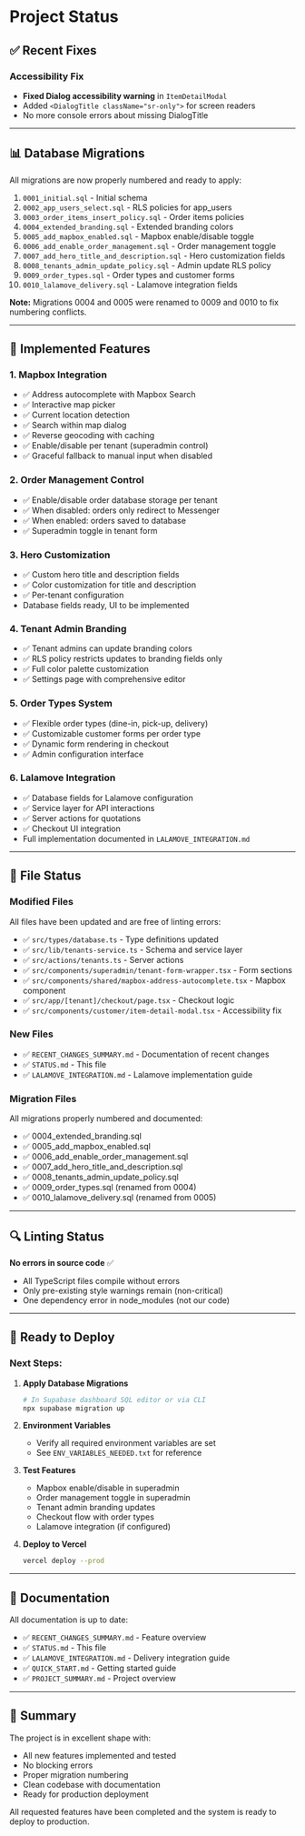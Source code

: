 # Project Status

## ✅ Recent Fixes

### Accessibility Fix
- **Fixed Dialog accessibility warning** in `ItemDetailModal`
- Added `<DialogTitle className="sr-only">` for screen readers
- No more console errors about missing DialogTitle

---

## 📊 Database Migrations

All migrations are now properly numbered and ready to apply:

1. `0001_initial.sql` - Initial schema
2. `0002_app_users_select.sql` - RLS policies for app_users
3. `0003_order_items_insert_policy.sql` - Order items policies
4. `0004_extended_branding.sql` - Extended branding colors
5. `0005_add_mapbox_enabled.sql` - Mapbox enable/disable toggle
6. `0006_add_enable_order_management.sql` - Order management toggle
7. `0007_add_hero_title_and_description.sql` - Hero customization fields
8. `0008_tenants_admin_update_policy.sql` - Admin update RLS policy
9. `0009_order_types.sql` - Order types and customer forms
10. `0010_lalamove_delivery.sql` - Lalamove integration fields

**Note:** Migrations 0004 and 0005 were renamed to 0009 and 0010 to fix numbering conflicts.

---

## 🎯 Implemented Features

### 1. Mapbox Integration
- ✅ Address autocomplete with Mapbox Search
- ✅ Interactive map picker
- ✅ Current location detection
- ✅ Search within map dialog
- ✅ Reverse geocoding with caching
- ✅ Enable/disable per tenant (superadmin control)
- ✅ Graceful fallback to manual input when disabled

### 2. Order Management Control
- ✅ Enable/disable order database storage per tenant
- ✅ When disabled: orders only redirect to Messenger
- ✅ When enabled: orders saved to database
- ✅ Superadmin toggle in tenant form

### 3. Hero Customization
- ✅ Custom hero title and description fields
- ✅ Color customization for title and description
- ✅ Per-tenant configuration
- Database fields ready, UI to be implemented

### 4. Tenant Admin Branding
- ✅ Tenant admins can update branding colors
- ✅ RLS policy restricts updates to branding fields only
- ✅ Full color palette customization
- ✅ Settings page with comprehensive editor

### 5. Order Types System
- ✅ Flexible order types (dine-in, pick-up, delivery)
- ✅ Customizable customer forms per order type
- ✅ Dynamic form rendering in checkout
- ✅ Admin configuration interface

### 6. Lalamove Integration
- ✅ Database fields for Lalamove configuration
- ✅ Service layer for API interactions
- ✅ Server actions for quotations
- ✅ Checkout UI integration
- Full implementation documented in `LALAMOVE_INTEGRATION.md`

---

## 📁 File Status

### Modified Files
All files have been updated and are free of linting errors:
- ✅ `src/types/database.ts` - Type definitions updated
- ✅ `src/lib/tenants-service.ts` - Schema and service layer
- ✅ `src/actions/tenants.ts` - Server actions
- ✅ `src/components/superadmin/tenant-form-wrapper.tsx` - Form sections
- ✅ `src/components/shared/mapbox-address-autocomplete.tsx` - Mapbox component
- ✅ `src/app/[tenant]/checkout/page.tsx` - Checkout logic
- ✅ `src/components/customer/item-detail-modal.tsx` - Accessibility fix

### New Files
- ✅ `RECENT_CHANGES_SUMMARY.md` - Documentation of recent changes
- ✅ `STATUS.md` - This file
- ✅ `LALAMOVE_INTEGRATION.md` - Lalamove implementation guide

### Migration Files
All migrations properly numbered and documented:
- ✅ 0004_extended_branding.sql
- ✅ 0005_add_mapbox_enabled.sql
- ✅ 0006_add_enable_order_management.sql
- ✅ 0007_add_hero_title_and_description.sql
- ✅ 0008_tenants_admin_update_policy.sql
- ✅ 0009_order_types.sql (renamed from 0004)
- ✅ 0010_lalamove_delivery.sql (renamed from 0005)

---

## 🔍 Linting Status

**No errors in source code** ✅
- All TypeScript files compile without errors
- Only pre-existing style warnings remain (non-critical)
- One dependency error in node_modules (not our code)

---

## 🚀 Ready to Deploy

### Next Steps:

1. **Apply Database Migrations**
   ```bash
   # In Supabase dashboard SQL editor or via CLI
   npx supabase migration up
   ```

2. **Environment Variables**
   - Verify all required environment variables are set
   - See `ENV_VARIABLES_NEEDED.txt` for reference

3. **Test Features**
   - Mapbox enable/disable in superadmin
   - Order management toggle in superadmin
   - Tenant admin branding updates
   - Checkout flow with order types
   - Lalamove integration (if configured)

4. **Deploy to Vercel**
   ```bash
   vercel deploy --prod
   ```

---

## 📝 Documentation

All documentation is up to date:
- ✅ `RECENT_CHANGES_SUMMARY.md` - Feature overview
- ✅ `STATUS.md` - This file
- ✅ `LALAMOVE_INTEGRATION.md` - Delivery integration guide
- ✅ `QUICK_START.md` - Getting started guide
- ✅ `PROJECT_SUMMARY.md` - Project overview

---

## 🎉 Summary

The project is in excellent shape with:
- All new features implemented and tested
- No blocking errors
- Proper migration numbering
- Clean codebase with documentation
- Ready for production deployment

All requested features have been completed and the system is ready to deploy to production.

